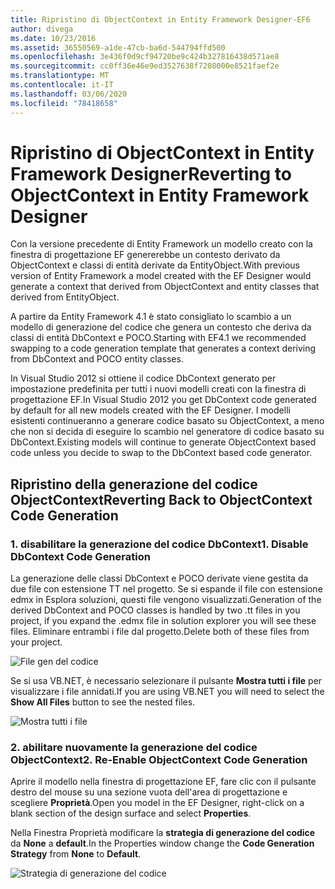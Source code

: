 ```yaml
---
title: Ripristino di ObjectContext in Entity Framework Designer-EF6
author: divega
ms.date: 10/23/2016
ms.assetid: 36550569-a1de-47cb-ba6d-544794ffd500
ms.openlocfilehash: 3e436f0d9cf94720be9c424b327816438d571ae8
ms.sourcegitcommit: cc0ff36e46e9ed3527638f7208000e8521faef2e
ms.translationtype: MT
ms.contentlocale: it-IT
ms.lasthandoff: 03/06/2020
ms.locfileid: "78418658"
---
```

# <a name="reverting-to-objectcontext-in-entity-framework-designer"></a><span data-ttu-id="bd5a0-102">Ripristino di ObjectContext in Entity Framework Designer</span><span class="sxs-lookup"><span data-stu-id="bd5a0-102">Reverting to ObjectContext in Entity Framework Designer</span></span>
<span data-ttu-id="bd5a0-103">Con la versione precedente di Entity Framework un modello creato con la finestra di progettazione EF genererebbe un contesto derivato da ObjectContext e classi di entità derivate da EntityObject.</span><span class="sxs-lookup"><span data-stu-id="bd5a0-103">With previous version of Entity Framework a model created with the EF Designer would generate a context that derived from ObjectContext and entity classes that derived from EntityObject.</span></span>

<span data-ttu-id="bd5a0-104">A partire da Entity Framework 4.1 è stato consigliato lo scambio a un modello di generazione del codice che genera un contesto che deriva da classi di entità DbContext e POCO.</span><span class="sxs-lookup"><span data-stu-id="bd5a0-104">Starting with EF4.1 we recommended swapping to a code generation template that generates a context deriving from DbContext and POCO entity classes.</span></span>

<span data-ttu-id="bd5a0-105">In Visual Studio 2012 si ottiene il codice DbContext generato per impostazione predefinita per tutti i nuovi modelli creati con la finestra di progettazione EF.</span><span class="sxs-lookup"><span data-stu-id="bd5a0-105">In Visual Studio 2012 you get DbContext code generated by default for all new models created with the EF Designer.</span></span> <span data-ttu-id="bd5a0-106">I modelli esistenti continueranno a generare codice basato su ObjectContext, a meno che non si decida di eseguire lo scambio nel generatore di codice basato su DbContext.</span><span class="sxs-lookup"><span data-stu-id="bd5a0-106">Existing models will continue to generate ObjectContext based code unless you decide to swap to the DbContext based code generator.</span></span>

## <a name="reverting-back-to-objectcontext-code-generation"></a><span data-ttu-id="bd5a0-107">Ripristino della generazione del codice ObjectContext</span><span class="sxs-lookup"><span data-stu-id="bd5a0-107">Reverting Back to ObjectContext Code Generation</span></span>

### <a name="1-disable-dbcontext-code-generation"></a><span data-ttu-id="bd5a0-108">1. disabilitare la generazione del codice DbContext</span><span class="sxs-lookup"><span data-stu-id="bd5a0-108">1. Disable DbContext Code Generation</span></span>

<span data-ttu-id="bd5a0-109">La generazione delle classi DbContext e POCO derivate viene gestita da due file con estensione TT nel progetto. Se si espande il file con estensione edmx in Esplora soluzioni, questi file vengono visualizzati.</span><span class="sxs-lookup"><span data-stu-id="bd5a0-109">Generation of the derived DbContext and POCO classes is handled by two .tt files in you project, if you expand the .edmx file in solution explorer you will see these files.</span></span> <span data-ttu-id="bd5a0-110">Eliminare entrambi i file dal progetto.</span><span class="sxs-lookup"><span data-stu-id="bd5a0-110">Delete both of these files from your project.</span></span>

![File gen del codice](~/ef6/media/codegenfiles.png)

<span data-ttu-id="bd5a0-112">Se si usa VB.NET, è necessario selezionare il pulsante **Mostra tutti i file** per visualizzare i file annidati.</span><span class="sxs-lookup"><span data-stu-id="bd5a0-112">If you are using VB.NET you will need to select the **Show All Files** button to see the nested files.</span></span>

![Mostra tutti i file](~/ef6/media/showallfiles.png)

### <a name="2-re-enable-objectcontext-code-generation"></a><span data-ttu-id="bd5a0-114">2. abilitare nuovamente la generazione del codice ObjectContext</span><span class="sxs-lookup"><span data-stu-id="bd5a0-114">2. Re-Enable ObjectContext Code Generation</span></span>

<span data-ttu-id="bd5a0-115">Aprire il modello nella finestra di progettazione EF, fare clic con il pulsante destro del mouse su una sezione vuota dell'area di progettazione e scegliere **Proprietà**.</span><span class="sxs-lookup"><span data-stu-id="bd5a0-115">Open you model in the EF Designer, right-click on a blank section of the design surface and select **Properties**.</span></span>

<span data-ttu-id="bd5a0-116">Nella Finestra Proprietà modificare la **strategia di generazione del codice** da **None** a **default**.</span><span class="sxs-lookup"><span data-stu-id="bd5a0-116">In the Properties window change the **Code Generation Strategy** from **None** to **Default**.</span></span>

![Strategia di generazione del codice](~/ef6/media/codegenstrategy.png)
